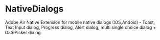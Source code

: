 NativeDialogs
=============

Adobe Air Native Extension for mobile native dialogs (IOS,Andoid) - Toast, Text Input dialog, Progress dialog, Alert dialog, multi single choice dialog + DatePicker dialog